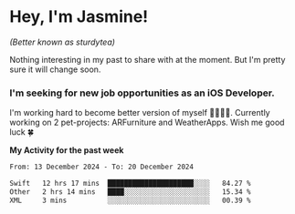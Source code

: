 # Hey, I'm Jasmine!
_(Better known as sturdytea)_

Nothing interesting in my past to share with at the moment. 
But I'm pretty sure it will change soon.

### I'm seeking for new job opportunities as an iOS Developer. 

I'm working hard to become better version of myself 🙇‍♀🏋️‍♀️. 
Currently working on 2 pet-projects: ARFurniture and WeatherApps. 
Wish me good luck 🍀


**My Activity for the past week**

<!--START_SECTION:waka-->

```txt
From: 13 December 2024 - To: 20 December 2024

Swift   12 hrs 17 mins  █████████████████████░░░░   84.27 %
Other   2 hrs 14 mins   ████░░░░░░░░░░░░░░░░░░░░░   15.34 %
XML     3 mins          ░░░░░░░░░░░░░░░░░░░░░░░░░   00.39 %
```

<!--END_SECTION:waka-->
